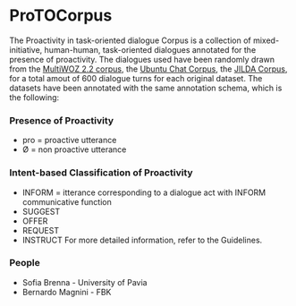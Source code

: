 # ProTOCorpus
The Proactivity in task-oriented dialogue Corpus is a collection of mixed-initiative, human-human, task-oriented dialogues annotated for the presence of proactivity.
The dialogues used have been randomly drawn from the [MultiWOZ 2.2 corpus](https://github.com/budzianowski/multiwoz), the [Ubuntu Chat Corpus](http://daviduthus.org/UCC/), the [JILDA Corpus](https://github.com/IreneSucameli/JILDA), for a total amout of 600 dialogue turns for each original dataset.
The datasets have been annotated with the same annotation schema, which is the following:
### **Presence of Proactivity**
- pro = proactive utterance
- Ø = non proactive utterance
### **Intent-based Classification of Proactivity**
- INFORM = itterance corresponding to a dialogue act with INFORM communicative function
- SUGGEST
- OFFER
- REQUEST
- INSTRUCT
For more detailed information, refer to the Guidelines.

### People
- Sofia Brenna - University of Pavia
- Bernardo Magnini - FBK
